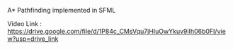 A\* Pathfinding implemented in SFML

Video Link : https://drive.google.com/file/d/1P84c_CMsVqu7jHIuOwYkuv9iIh06b0FI/view?usp=drive_link
